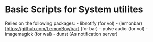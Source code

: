 # Basic Scripts for System utilites

Relies on the following packages:
    - libnotify (for vol)
    - (lemonbar)[https://github.com/LemonBoy/bar] (for bar)
    - pulse audio (for vol)
    - imagemagick (for wal)
    - dunst (As notification server)
